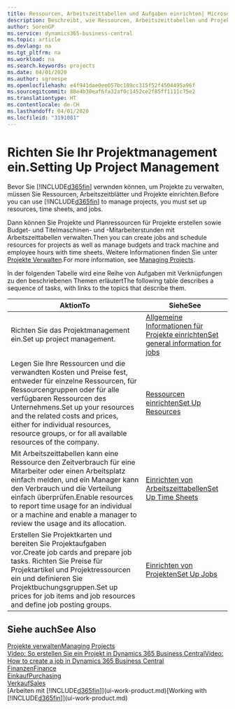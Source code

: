 ```yaml
---
title: Ressourcen, Arbeitszeittabellen und Aufgaben einrichten| Microsoft Docs
description: Beschreibt, wie Ressourcen, Arbeitszeittabellen und Projekte eingerichtet werden, um Projekte zu verwalten.
author: SorenGP
ms.service: dynamics365-business-central
ms.topic: article
ms.devlang: na
ms.tgt_pltfrm: na
ms.workload: na
ms.search.keywords: projects
ms.date: 04/01/2020
ms.author: sgroespe
ms.openlocfilehash: e4f941dae0ee057bc109cc315f52f4504495a96f
ms.sourcegitcommit: 88e4b30eaf6fa32af0c1452ce2f85ff1111c75e2
ms.translationtype: HT
ms.contentlocale: de-CH
ms.lasthandoff: 04/01/2020
ms.locfileid: "3191081"
---
```

# <a name="setting-up-project-management"></a><span data-ttu-id="d2078-103">Richten Sie Ihr Projektmanagement ein.</span><span class="sxs-lookup"><span data-stu-id="d2078-103">Setting Up Project Management</span></span>
<span data-ttu-id="d2078-104">Bevor Sie [!INCLUDE[d365fin](includes/d365fin_md.md)] verwnden können, um Projekte zu verwalten, müssen Sie Ressourcen, Arbeitszeitblätter und Projekte einrichten.</span><span class="sxs-lookup"><span data-stu-id="d2078-104">Before you can use [!INCLUDE[d365fin](includes/d365fin_md.md)] to manage projects, you must set up resources, time sheets, and jobs.</span></span>

<span data-ttu-id="d2078-105">Dann können Sie Projekte und Planressourcen für Projekte erstellen sowie Budget- und Titelmaschinen- und -Mitarbeiterstunden mit Arbeitszeittabellen verwalten.</span><span class="sxs-lookup"><span data-stu-id="d2078-105">Then you can create jobs and schedule resources for projects as well as manage budgets and track machine and employee hours with time sheets.</span></span> <span data-ttu-id="d2078-106">Weitere Informationen finden Sie unter [Projekte Verwalten](projects-manage-projects.md).</span><span class="sxs-lookup"><span data-stu-id="d2078-106">For more information, see [Managing Projects](projects-manage-projects.md).</span></span>  

<span data-ttu-id="d2078-107">In der folgenden Tabelle wird eine Reihe von Aufgaben mit Verknüpfungen zu den beschriebenen Themen erläutert</span><span class="sxs-lookup"><span data-stu-id="d2078-107">The following table describes a sequence of tasks, with links to the topics that describe them.</span></span>

| <span data-ttu-id="d2078-108">Aktion</span><span class="sxs-lookup"><span data-stu-id="d2078-108">To</span></span> | <span data-ttu-id="d2078-109">Siehe</span><span class="sxs-lookup"><span data-stu-id="d2078-109">See</span></span> |
| --- | --- |
| <span data-ttu-id="d2078-110">Richten Sie das Projektmanagement ein.</span><span class="sxs-lookup"><span data-stu-id="d2078-110">Set up project management.</span></span>|[<span data-ttu-id="d2078-111">Allgemeine Informationen für Projekte einrichten</span><span class="sxs-lookup"><span data-stu-id="d2078-111">Set general information for jobs</span></span>](projects-how-setup-jobs.md#to-set-general-information-for-jobs)|
| <span data-ttu-id="d2078-112">Legen Sie Ihre Ressourcen und die verwandten Kosten und Preise fest, entweder für einzelne Ressourcen, für Ressourcengruppen oder für alle verfügbaren Ressourcen des Unternehmens.</span><span class="sxs-lookup"><span data-stu-id="d2078-112">Set up your resources and the related costs and prices, either for individual resources, resource groups, or for all available resources of the company.</span></span> |[<span data-ttu-id="d2078-113">Ressourcen einrichten</span><span class="sxs-lookup"><span data-stu-id="d2078-113">Set Up Resources</span></span>](projects-how-setup-resources.md) |
| <span data-ttu-id="d2078-114">Mit Arbeitszeittabellen kann eine Ressource den Zeitverbrauch für eine Mitarbeiter oder einen Arbeitsplatz einfach melden, und ein Manager kann den Verbrauch und die Verteilung einfach überprüfen.</span><span class="sxs-lookup"><span data-stu-id="d2078-114">Enable resources to report time usage for an individual or a machine and enable a manager to review the usage and its allocation.</span></span> |[<span data-ttu-id="d2078-115">Einrichten von Arbeitszeittabellen</span><span class="sxs-lookup"><span data-stu-id="d2078-115">Set Up Time Sheets</span></span>](projects-how-setup-time-sheets.md) |
| <span data-ttu-id="d2078-116">Erstellen Sie Projektkarten und bereiten Sie Projektaufgaben vor.</span><span class="sxs-lookup"><span data-stu-id="d2078-116">Create job cards and prepare job tasks.</span></span> <span data-ttu-id="d2078-117">Richten Sie Preise für Projektartikel und Projektressourcen ein und definieren Sie Projektbuchungsgruppen.</span><span class="sxs-lookup"><span data-stu-id="d2078-117">Set up prices for job items and job resources and define job posting groups.</span></span> |[<span data-ttu-id="d2078-118">Einrichten von Projekten</span><span class="sxs-lookup"><span data-stu-id="d2078-118">Set Up Jobs</span></span>](projects-how-setup-jobs.md) |

## <a name="see-also"></a><span data-ttu-id="d2078-119">Siehe auch</span><span class="sxs-lookup"><span data-stu-id="d2078-119">See Also</span></span>

[<span data-ttu-id="d2078-120">Projekte verwalten</span><span class="sxs-lookup"><span data-stu-id="d2078-120">Managing Projects</span></span>](projects-manage-projects.md)  
[<span data-ttu-id="d2078-121">Video: So erstellen Sie ein Projekt in Dynamics 365 Business Central</span><span class="sxs-lookup"><span data-stu-id="d2078-121">Video: How to create a job in Dynamics 365 Business Central</span></span>](https://www.youtube.com/watch?v=VqaPWr7BWmw)  
[<span data-ttu-id="d2078-122">Finanzen</span><span class="sxs-lookup"><span data-stu-id="d2078-122">Finance</span></span>](finance.md)  
[<span data-ttu-id="d2078-123">Einkauf</span><span class="sxs-lookup"><span data-stu-id="d2078-123">Purchasing</span></span>](purchasing-manage-purchasing.md)  
[<span data-ttu-id="d2078-124">Verkauf</span><span class="sxs-lookup"><span data-stu-id="d2078-124">Sales</span></span>](sales-manage-sales.md)  
<span data-ttu-id="d2078-125">[Arbeiten mit [!INCLUDE[d365fin](includes/d365fin_md.md)]](ui-work-product.md)</span><span class="sxs-lookup"><span data-stu-id="d2078-125">[Working with [!INCLUDE[d365fin](includes/d365fin_md.md)]](ui-work-product.md)</span></span>  
